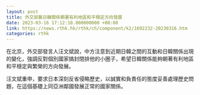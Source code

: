 ```yaml
---
layout: post
title: 外交部冀日韓關係朝著有利地區和平穩定方向發展
date: 2023-03-16 17:12:18.000000000 +08:00
link: https://news.rthk.hk/rthk/ch/component/k2/1692232-20230316.htm
categories: rthk
---
```


在北京，外交部發言人汪文斌說，中方注意到近期日韓之間的互動和日韓關係出現的變化，強調反對個別國家搞封閉排他的小圈子，希望日韓關係能夠朝著有利地區和平穩定與繁榮的方向發展。

汪文斌重申，要求日本深刻反省侵略歷史，以誠實和負責任的態度妥善處理歷史問題，在這個基礎上同亞洲鄰國發展正常的國家關係。
